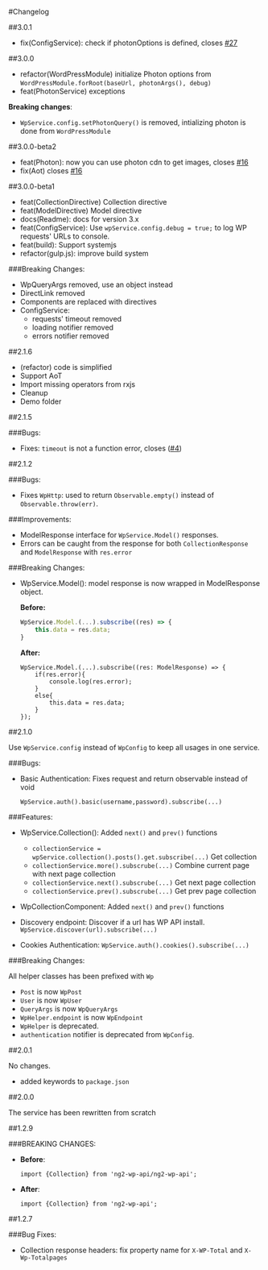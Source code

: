 #Changelog

##3.0.1

 - fix(ConfigService): check if photonOptions is defined, closes [#27](https://github.com/MurhafSousli/ng2-wp-api/issues/27)

##3.0.0

 - refactor(WordPressModule) initialize Photon options from `WordPressModule.forRoot(baseUrl, photonArgs(), debug)`
 - feat(PhotonService) exceptions

 **Breaking changes**:

  - `WpService.config.setPhotonQuery()` is removed, intializing photon is done from `WordPressModule`

##3.0.0-beta2

 - feat(Photon): now you can use photon cdn to get images, closes [#16](https://github.com/MurhafSousli/ng2-wp-api/issues/16)
 - fix(Aot) closes [#16](https://github.com/MurhafSousli/ng2-wp-api/issues/16)

##3.0.0-beta1

 - feat(CollectionDirective) Collection directive
 - feat(ModelDirective) Model directive 
 - docs(Readme): docs for version 3.x
 - feat(ConfigService): Use `wpService.config.debug = true;` to log WP requests' URLs to console.
 - feat(build): Support systemjs
 - refactor(gulp.js): improve build system

 ###Breaking Changes: 
 
 - WpQueryArgs removed, use an object instead
 - DirectLink removed
 - Components are replaced with directives
 - ConfigService:
    - requests' timeout removed
    - loading notifier removed
    - errors notifier removed

##2.1.6

 - (refactor) code is simplified
 - Support AoT
 - Import missing operators from rxjs
 - Cleanup
 - Demo folder

##2.1.5

###Bugs:

 - Fixes: `timeout` is not a function error, closes ([#4](https://github.com/MurhafSousli/ng2-wp-api/issues/4))

##2.1.2
    
###Bugs:

 - Fixes `WpHttp`: used to return `Observable.empty()` instead of `Observable.throw(err)`.
    
###Improvements:

 - ModelResponse interface for `WpService.Model()` responses.
 - Errors can be caught from the response for both `CollectionResponse` and `ModelResponse` with `res.error`

###Breaking Changes: 

 - WpService.Model():  model response is now wrapped in ModelResponse object. 
 
    **Before:** 
    ```javascript
    WpService.Model.(...).subscribe((res) => {
        this.data = res.data;
    }
    ```
    **After:** 
    ```
    WpService.Model.(...).subscribe((res: ModelResponse) => {
        if(res.error){
            console.log(res.error);
        }
        else{
            this.data = res.data;
        }
    });
    ```

##2.1.0

Use `WpService.config` instead of `WpConfig` to keep all usages in one service.
    
###Bugs:
    
- Basic Authentication: Fixes request and return observable instead of void

    `WpService.auth().basic(username,password).subscribe(...)`

    
###Features:

- WpService.Collection(): Added `next()` and `prev()` functions

  - `collectionService = wpService.collection().posts().get.subscribe(...)` Get collection
  - `collectionService.more().subscrube(...)` Combine current page with next page collection
  - `collectionService.next().subscrube(...)` Get next page collection
  - `collectionService.prev().subscrube(...)` Get prev page collection

- WpCollectionComponent: Added `next()` and `prev()` functions
    
- Discovery endpoint: Discover if a url has WP API install.
`WpService.discover(url).subscribe(...)`

- Cookies Authentication:
`WpService.auth().cookies().subscribe(...)`

###Breaking Changes:

All helper classes has been prefixed with `Wp`
- `Post` is now `WpPost`
- `User` is now `WpUser`
- `QueryArgs` is now `WpQueryArgs`
- `WpHelper.endpoint` is now `WpEndpoint`
- `WpHelper` is deprecated.
- `authentication` notifier is deprecated from `WpConfig`.

##2.0.1

No changes.
- added keywords to `package.json`

##2.0.0

The service has been rewritten from scratch

##1.2.9

###BREAKING CHANGES: 

* **Before**:
    ```
    import {Collection} from 'ng2-wp-api/ng2-wp-api';
    ```
* **After**:
    ```
    import {Collection} from 'ng2-wp-api';
    ```


##1.2.7

###Bug Fixes: 

* Collection response headers: fix property name for `X-WP-Total` and `X-Wp-Totalpages`